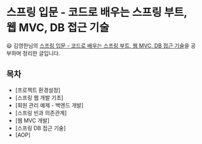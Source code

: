 # 스프링 입문 - 코드로 배우는 스프링 부트, 웹 MVC, DB 접근 기술

😃 김영한님의 [스프링 입문 - 코드로 배우는 스프링 부트, 웹 MVC, DB 접근 기술](https://www.inflearn.com)을 공부하며 정리한 글입니다.

## 목차 
* [프로젝트 환경설정]
* [스프링 웹 개발 기초]
* [회원 관리 예제 - 백엔드 개발]
* [스프링 빈과 의존관계]
* [웹 MVC 개발]
* [스프링 DB 접근 기술]
* [AOP]
